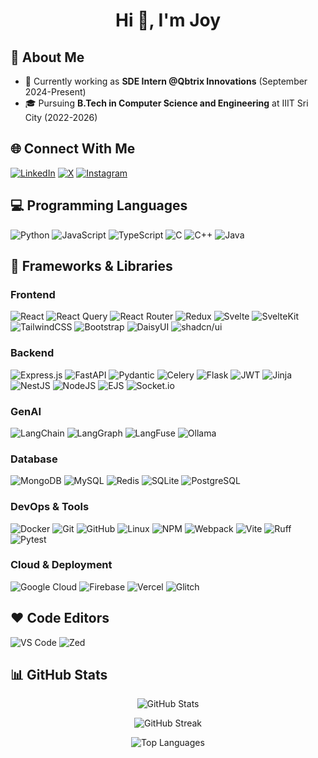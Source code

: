 <h1 align="center">Hi 👋, I'm Joy</h1>

## 💫 About Me
- 🏢 Currently working as **SDE Intern @Qbtrix Innovations** (September 2024-Present)
- 🎓 Pursuing **B.Tech in Computer Science and Engineering** at IIIT Sri City (2022-2026)

## 🌐 Connect With Me
[![LinkedIn](https://img.shields.io/badge/LinkedIn-%230077B5.svg?logo=linkedin&logoColor=white)](https://linkedin.com/in/joy1010) 
[![X](https://img.shields.io/badge/X-black.svg?logo=X&logoColor=white)](https://x.com/JoyMridha1010)
[![Instagram](https://img.shields.io/badge/Instagram-%23E4405F.svg?logo=Instagram&logoColor=white)](https://instagram.com/joym_1010)

## 💻 Programming Languages
![Python](https://img.shields.io/badge/python-3670A0?style=for-the-badge&logo=python&logoColor=ffdd54)
![JavaScript](https://img.shields.io/badge/javascript-%23323330.svg?style=for-the-badge&logo=javascript&logoColor=%23F7DF1E)
![TypeScript](https://img.shields.io/badge/typescript-%23007ACC.svg?style=for-the-badge&logo=typescript&logoColor=white)
![C](https://img.shields.io/badge/c-%2300599C.svg?style=for-the-badge&logo=c&logoColor=white)
![C++](https://img.shields.io/badge/c++-%2300599C.svg?style=for-the-badge&logo=c%2B%2B&logoColor=white)
![Java](https://img.shields.io/badge/java-%23ED8B00.svg?style=for-the-badge&logo=openjdk&logoColor=white)

## 🔧 Frameworks & Libraries
### Frontend
![React](https://img.shields.io/badge/react-%2320232a.svg?style=for-the-badge&logo=react&logoColor=%2361DAFB)
![React Query](https://img.shields.io/badge/-React%20Query-FF4154?style=for-the-badge&logo=react%20query&logoColor=white)
![React Router](https://img.shields.io/badge/React_Router-CA4245?style=for-the-badge&logo=react-router&logoColor=white)
![Redux](https://img.shields.io/badge/redux-%23593d88.svg?style=for-the-badge&logo=redux&logoColor=white)
![Svelte](https://img.shields.io/badge/svelte-%23f1413d.svg?style=for-the-badge&logo=svelte&logoColor=white)
![SvelteKit](https://img.shields.io/badge/sveltekit-%23ff3e00.svg?style=for-the-badge&logo=svelte&logoColor=white)
![TailwindCSS](https://img.shields.io/badge/tailwindcss-%2338B2AC.svg?style=for-the-badge&logo=tailwind-css&logoColor=white)
![Bootstrap](https://img.shields.io/badge/bootstrap-%238511FA.svg?style=for-the-badge&logo=bootstrap&logoColor=white)
![DaisyUI](https://img.shields.io/badge/daisyui-5A0EF8?style=for-the-badge&logo=daisyui&logoColor=white)
![shadcn/ui](https://img.shields.io/badge/shadcn%2Fui-000000?style=for-the-badge&logo=shadcnui&logoColor=white)

### Backend
![Express.js](https://img.shields.io/badge/express.js-%23404d59.svg?style=for-the-badge&logo=express&logoColor=%2361DAFB)
![FastAPI](https://img.shields.io/badge/FastAPI-005571?style=for-the-badge&logo=fastapi)
![Pydantic](https://img.shields.io/badge/Pydantic-E92063?style=for-the-badge&logo=pydantic&logoColor=white)
![Celery](https://img.shields.io/badge/Celery-%2337814A.svg?style=for-the-badge&logo=celery&logoColor=white)
![Flask](https://img.shields.io/badge/flask-%23000.svg?style=for-the-badge&logo=flask&logoColor=white)
![JWT](https://img.shields.io/badge/JWT-black?style=for-the-badge&logo=JSON%20web%20tokens)
![Jinja](https://img.shields.io/badge/jinja-white.svg?style=for-the-badge&logo=jinja&logoColor=black)
![NestJS](https://img.shields.io/badge/nestjs-%23E0234E.svg?style=for-the-badge&logo=nestjs&logoColor=white)
![NodeJS](https://img.shields.io/badge/node.js-6DA55F?style=for-the-badge&logo=node.js&logoColor=white)
![EJS](https://img.shields.io/badge/ejs-%23B4CA65.svg?style=for-the-badge&logo=ejs&logoColor=black)
![Socket.io](https://img.shields.io/badge/Socket.io-black?style=for-the-badge&logo=socket.io&badgeColor=010101)

### GenAI
![LangChain](https://img.shields.io/badge/LangChain-%23008080.svg?style=for-the-badge&logo=langchain&logoColor=white)
![LangGraph](https://img.shields.io/badge/LangGraph-%23FF6F61.svg?style=for-the-badge&logo=langgraph&logoColor=white)
![LangFuse](https://img.shields.io/badge/LangFuse-%23121011.svg?style=for-the-badge&logo=langfuse&logoColor=white)
![Ollama](https://img.shields.io/badge/Ollama-7A43B6?style=for-the-badge&logo=ollama&logoColor=white)

### Database
![MongoDB](https://img.shields.io/badge/MongoDB-%234ea94b.svg?style=for-the-badge&logo=mongodb&logoColor=white)
![MySQL](https://img.shields.io/badge/mysql-4479A1.svg?style=for-the-badge&logo=mysql&logoColor=white)
![Redis](https://img.shields.io/badge/redis-%23DD0031.svg?style=for-the-badge&logo=redis&logoColor=white)
![SQLite](https://img.shields.io/badge/sqlite-%2307405e.svg?style=for-the-badge&logo=sqlite&logoColor=white)
![PostgreSQL](https://img.shields.io/badge/postgresql-%23336791.svg?style=for-the-badge&logo=postgresql&logoColor=white)

### DevOps & Tools
![Docker](https://img.shields.io/badge/docker-%230db7ed.svg?style=for-the-badge&logo=docker&logoColor=white)
![Git](https://img.shields.io/badge/git-%23F05033.svg?style=for-the-badge&logo=git&logoColor=white)
![GitHub](https://img.shields.io/badge/github-%23121011.svg?style=for-the-badge&logo=github&logoColor=white)
![Linux](https://img.shields.io/badge/Linux-FCC624?style=for-the-badge&logo=linux&logoColor=black)
![NPM](https://img.shields.io/badge/NPM-%23CB3837.svg?style=for-the-badge&logo=npm&logoColor=white)
![Webpack](https://img.shields.io/badge/webpack-%238DD6F9.svg?style=for-the-badge&logo=webpack&logoColor=black)
![Vite](https://img.shields.io/badge/vite-%23646CFF.svg?style=for-the-badge&logo=vite&logoColor=white)
![Ruff](https://img.shields.io/badge/ruff-black?style=for-the-badge&logo=ruff&logoColor=white)
![Pytest](https://img.shields.io/badge/pytest-%230A9EDC.svg?style=for-the-badge&logo=pytest&logoColor=white)

### Cloud & Deployment
![Google Cloud](https://img.shields.io/badge/GoogleCloud-%234285F4.svg?style=for-the-badge&logo=google-cloud&logoColor=white)
![Firebase](https://img.shields.io/badge/firebase-%23039BE5.svg?style=for-the-badge&logo=firebase)
![Vercel](https://img.shields.io/badge/vercel-%23000000.svg?style=for-the-badge&logo=vercel&logoColor=white)
![Glitch](https://img.shields.io/badge/glitch-%233333FF.svg?style=for-the-badge&logo=glitch&logoColor=white)

## ❤️ Code Editors
![VS Code](https://img.shields.io/badge/VS%20Code-0078d7.svg?style=for-the-badge&logo=vscode&logoColor=white)
![Zed](https://img.shields.io/badge/Zed-000000?style=for-the-badge&logo=zedindustries&logoColor=white)

## 📊 GitHub Stats
<p align="center">
  <img src="https://github-readme-stats.vercel.app/api?username=Joy9001&theme=catppuccin_mocha&hide_border=false&include_all_commits=true&count_private=true" alt="GitHub Stats" />
</p>
<p align="center">
  <img src="https://github-readme-streak-stats.herokuapp.com/?user=Joy9001&theme=catppuccin_mocha&hide_border=false" alt="GitHub Streak" />
</p>
<p align="center">
  <img src="https://github-readme-stats.vercel.app/api/top-langs/?username=Joy9001&theme=catppuccin_mocha&hide_border=false&include_all_commits=true&count_private=true&layout=compact" alt="Top Languages" />
</p>
